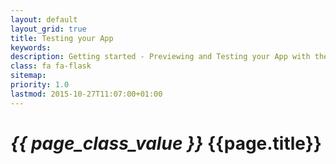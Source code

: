 ```yaml
---
layout: default
layout_grid: true
title: Testing your App
keywords:
description: Getting started - Previewing and Testing your App with the Adaptive Nibble Emulator. 
class: fa fa-flask
sitemap:
priority: 1.0
lastmod: 2015-10-27T11:07:00+01:00
---
```


<h1><i class="{{ page.class }}" style="width: 55px;">{{ page_class_value }}</i> {{page.title}}</h1>